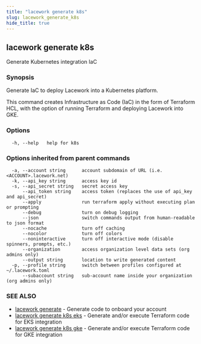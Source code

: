 ```yaml
---
title: "lacework generate k8s"
slug: lacework_generate_k8s
hide_title: true
---
```


## lacework generate k8s

Generate Kubernetes integration IaC

### Synopsis

Generate IaC to deploy Lacework into a Kubernetes platform.

This command creates Infrastructure as Code (IaC) in the form of Terraform HCL, with the option of running
Terraform and deploying Lacework into GKE.


### Options

```
  -h, --help   help for k8s
```

### Options inherited from parent commands

```
  -a, --account string      account subdomain of URL (i.e. <ACCOUNT>.lacework.net)
  -k, --api_key string      access key id
  -s, --api_secret string   secret access key
      --api_token string    access token (replaces the use of api_key and api_secret)
      --apply               run terraform apply without executing plan or prompting
      --debug               turn on debug logging
      --json                switch commands output from human-readable to json format
      --nocache             turn off caching
      --nocolor             turn off colors
      --noninteractive      turn off interactive mode (disable spinners, prompts, etc.)
      --organization        access organization level data sets (org admins only)
      --output string       location to write generated content
  -p, --profile string      switch between profiles configured at ~/.lacework.toml
      --subaccount string   sub-account name inside your organization (org admins only)
```

### SEE ALSO

* [lacework generate](lacework_generate.md)	 - Generate code to onboard your account
* [lacework generate k8s eks](lacework_generate_k8s_eks.md)	 - Generate and/or execute Terraform code for EKS integration
* [lacework generate k8s gke](lacework_generate_k8s_gke.md)	 - Generate and/or execute Terraform code for GKE integration

